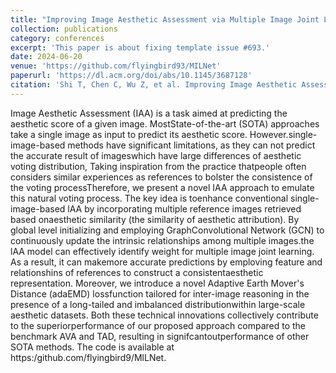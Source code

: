 ```yaml
---
title: "Improving Image Aesthetic Assessment via Multiple Image Joint Learning"
collection: publications
category: conferences
excerpt: 'This paper is about fixing template issue #693.'
date: 2024-06-20
venue: 'https://github.com/flyingbird93/MILNet'
paperurl: 'https://dl.acm.org/doi/abs/10.1145/3687128'
citation: 'Shi T, Chen C, Wu Z, et al. Improving Image Aesthetic Assessment via Multiple Image Joint Learning[J]. ACM Transactions on Multimedia Computing, Communications and Applications, 2024.'
---
```


Image Aesthetic Assessment (IAA) is a task aimed at predicting the aesthetic score of a given image. MostState-of-the-art (SOTA) approaches take a single image as input to predict its aesthetic score. However.single-image-based methods have significant limitations, as they can not predict the accurate result of imageswhich have large differences of aesthetic voting distribution, Taking inspiration from the practice thatpeople often considers similar experiences as references to bolster the consistence of the voting processTherefore, we present a novel IAA approach to emulate this natural voting process. The key idea is toenhance conventional single-image-based lAA by incorporating multiple reference images retrieved based onaesthetic similarity (the similarity of aesthetic attribution). By global level initializing and employing GraphConvolutional Network (GCN) to continuously update the intrinsic relationships among multiple images.the lAA model can effectively identify weight for multiple image joint learning. As a result, it can makemore accurate predictions by emploving feature and relationshins of references to construct a consistentaesthetic representation. Moreover, we introduce a novel Adaptive Earth Mover's Distance (adaEMD) lossfunction tailored for inter-image reasoning in the presence of a long-tailed and imbalanced distributionwithin large-scale aesthetic datasets. Both these technical innovations collectively contribute to the superiorperformance of our proposed approach compared to the benchmark AVA and TAD, resulting in signifcantoutperformance of other SOTA methods. The code is available at https:/github.com/flyingbird9/MlLNet.
